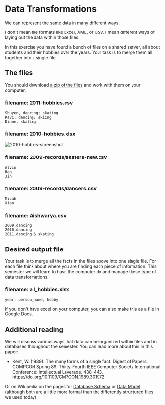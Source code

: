 # Data Transformations

We can represent the same data in many different ways.  

I don't mean file formats like Excel, XML, or CSV.  I mean different ways of laying out the data within those files.

In this exercise you have found a bunch of files on a shared server, all about students and their hobbies over the years.  Your task is to merge them all together into a single file.

## The files

You should download [a zip of the files](transformation_files.zip) and work with them on your computer.

### filename: 2011-hobbies.csv

```
Shuyen, dancing; skating
Ravi, dancing; skiing
Diane, skating
```

### filename: 2010-hobbies.xlsx

![2010-hobbies-screenshot](https://user-images.githubusercontent.com/91986/186707202-42c29ac3-423e-47ea-bdc1-d8d8e3ccfe1f.png)

### filename: 2009-records/skaters-new.csv

```
Alvin
Reg
Jin
```

### filename: 2009-records/dancers.csv

```
Micah
Xiao
```

### filename: Aishwarya.csv

```
2009,dancing
2010,dancing
2011,dancing & skating
```

## Desired output file

Your task is to merge all the facts in the files above into one single file. For each file think about where you are finding each piece of information.  This semester we will learn to have the computer do and manage these type of data transformations.

### filename: all_hobbies.xlsx

```
year, person_name, hobby
```

If you don't have excel on your computer, you can also make this as a file in Google Docs.

## Additional reading

We will discuss various ways that data can be organized within files and in databases throughout the semester.  You can read more about this in this paper:

- Kent, W. (1989). The many forms of a single fact. Digest of Papers. COMPCON Spring 89. Thirty-Fourth IEEE Computer Society International Conference: Intellectual Leverage, 438–443. https://doi.org/10.1109/CMPCON.1989.301972

Or on Wikipedia on the pages for [Database Schema](https://en.wikipedia.org/wiki/Database_schema) or [Data Model](https://en.wikipedia.org/wiki/Data_model) (although both are a little more formal than the differently structured files we used today)
